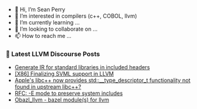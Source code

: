 - 👋 Hi, I’m Sean Perry
- 👀 I’m interested in compilers (c++, COBOL, llvm)
- 🌱 I’m currently learning ...
- 💞️ I’m looking to collaborate on ...
- 📫 How to reach me ...

<!---
s66perry/s66perry is a ✨ special ✨ repository because its `README.md` (this file) appears on your GitHub profile.
You can click the Preview link to take a look at your changes.
--->
### 📕 Latest LLVM Discourse Posts

<!-- DISCOURSE-LLVM:START -->
- [Generate IR for standard libraries in included headers](https://discourse.llvm.org/t/generate-ir-for-standard-libraries-in-included-headers/73977#post_1)
- [[X86] Finalizing SVML support in LLVM](https://discourse.llvm.org/t/x86-finalizing-svml-support-in-llvm/70977#post_4)
- [Apple&#39;s libc++ now provides std::__type_descriptor_t functionality not found in upstream libc++?](https://discourse.llvm.org/t/apples-libc-now-provides-std-type-descriptor-t-functionality-not-found-in-upstream-libc/73881#post_3)
- [RFC: -E mode to preserve system includes](https://discourse.llvm.org/t/rfc-e-mode-to-preserve-system-includes/73726?page=2#post_26)
- [Obazl_llvm - bazel module&lpar;s&rpar; for llvm](https://discourse.llvm.org/t/obazl-llvm-bazel-module-s-for-llvm/73976#post_1)
<!-- DISCOURSE-LLVM:END -->
